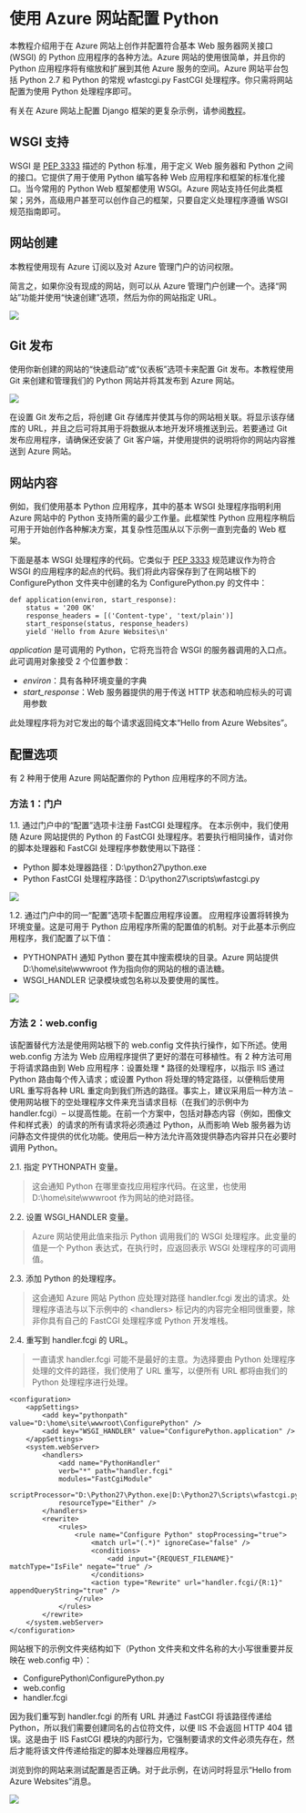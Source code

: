 <properties linkid="develop-python-tutorials-web-sites-configuration" urlDisplayName="Configuring Python with Azure Web Sites" pageTitle="Configuring Python with Azure Web Sites" metaKeywords="" description="This tutorial describes options for authoring and configuring a basic Web server Gateway Interface (WSGI) compliant Python application on Azure Web Sites." metaCanonical="" services="web-sites" documentationCenter="Python" title="Configuring Python with Azure Web Sites" authors="" solutions="" manager="" editor="" />
<tags ms.service="web-sites"
    ms.date="02/09/2015"
    wacn.date="04/11/2015"
    />

# 使用 Azure 网站配置 Python

本教程介绍用于在 Azure 网站上创作并配置符合基本 Web 服务器网关接口 (WSGI) 的 Python 应用程序的各种方法。Azure 网站的使用很简单，并且你的 Python 应用程序将有缩放和扩展到其他 Azure 服务的空间。Azure 网站平台包括 Python 2.7 和 Python 的常规 wfastcgi.py FastCGI 处理程序。你只需将网站配置为使用 Python 处理程序即可。

有关在 Azure 网站上配置 Django 框架的更复杂示例，请参阅[教程](/documentation/articles/web-sites-python-create-deploy-django-app)。

## WSGI 支持

WSGI 是 [PEP 3333][PEP 3333] 描述的 Python 标准，用于定义 Web 服务器和 Python 之间的接口。它提供了用于使用 Python 编写各种 Web 应用程序和框架的标准化接口。当今常用的 Python Web 框架都使用 WSGI。Azure 网站支持任何此类框架；另外，高级用户甚至可以创作自己的框架，只要自定义处理程序遵循 WSGI 规范指南即可。

## 网站创建

本教程使用现有 Azure 订阅以及对 Azure 管理门户的访问权限。  

简言之，如果你没有现成的网站，则可以从 Azure 管理门户创建一个。选择“网站”功能并使用“快速创建”选项，然后为你的网站指定 URL。

![][0]

## Git 发布

使用你新创建的网站的“快速启动”或“仪表板”选项卡来配置 Git 发布。本教程使用 Git 来创建和管理我们的 Python 网站并将其发布到 Azure 网站。

![][2]

在设置 Git 发布之后，将创建 Git 存储库并使其与你的网站相关联。将显示该存储库的 URL，并且之后可将其用于将数据从本地开发环境推送到云。若要通过 Git 发布应用程序，请确保还安装了 Git 客户端，并使用提供的说明将你的网站内容推送到 Azure 网站。

## 网站内容

例如，我们使用基本 Python 应用程序，其中的基本 WSGI 处理程序指明利用 Azure 网站中的 Python 支持所需的最少工作量。此框架性 Python 应用程序稍后可用于开始创作各种解决方案，其复杂性范围从以下示例一直到完备的 Web 框架。

下面是基本 WSGI 处理程序的代码。它类似于 [PEP 3333][PEP 3333] 规范建议作为符合 WSGI 的应用程序的起点的代码。我们将此内容保存到了在网站根下的 ConfigurePython 文件夹中创建的名为 ConfigurePython.py 的文件中：

    def application(environ, start_response):
        status = '200 OK'
        response_headers = [('Content-type', 'text/plain')]
        start_response(status, response_headers)
        yield 'Hello from Azure Websites\n'

*application* 是可调用的 Python，它将充当符合 WSGI 的服务器调用的入口点。此可调用对象接受 2 个位置参数：

-   *environ*：具有各种环境变量的字典
-   *start\_response*：Web 服务器提供的用于传送 HTTP 状态和响应标头的可调用参数

此处理程序将为对它发出的每个请求返回纯文本“Hello from Azure Websites”。

## 配置选项

有 2 种用于使用 Azure 网站配置你的 Python 应用程序的不同方法。

### 方法 1：门户

1.1. 通过门户中的“配置”选项卡注册 FastCGI 处理程序。
在本示例中，我们使用随 Azure 网站提供的 Python 的 FastCGI 处理程序。若要执行相同操作，请对你的脚本处理器和 FastCGI 处理程序参数使用以下路径：

-   Python 脚本处理器路径：D:&#92;python27&#92;python.exe
-   Python FastCGI 处理程序路径：D:&#92;python27&#92;scripts&#92;wfastcgi.py

![][3]

1.2. 通过门户中的同一“配置”选项卡配置应用程序设置。
应用程序设置将转换为环境变量。这是可用于 Python 应用程序所需的配置值的机制。对于此基本示例应用程序，我们配置了以下值：

-   PYTHONPATH 通知 Python 要在其中搜索模块的目录。Azure 网站提供 D:&#92;home&#92;site&#92;wwwroot 作为指向你的网站的根的语法糖。
-   WSGI\_HANDLER 记录模块或包名称以及要使用的属性。

![][4]

### 方法 2：web.config

该配置替代方法是使用网站根下的 web.config 文件执行操作，如下所述。使用 web.config 方法为 Web 应用程序提供了更好的潜在可移植性。有 2 种方法可用于将请求路由到 Web 应用程序：设置处理 \* 路径的处理程序，以指示 IIS 通过 Python 路由每个传入请求；或设置 Python 将处理的特定路径，以便稍后使用 URL 重写将各种 URL 重定向到我们所选的路径。事实上，建议采用后一种方法 – 使用网站根下的空处理程序文件来充当请求目标（在我们的示例中为 handler.fcgi）– 以提高性能。在前一个方案中，包括对静态内容（例如，图像文件和样式表）的请求的所有请求将必须通过 Python，从而影响 Web 服务器为访问静态文件提供的优化功能。使用后一种方法允许高效提供静态内容并只在必要时调用 Python。

2.1. 指定 PYTHONPATH 变量。

> 这会通知 Python 在哪里查找应用程序代码。在这里，也使用 D:&#92;home&#92;site&#92;wwwroot 作为网站的绝对路径。

2.2. 设置 WSGI\_HANDLER 变量。

> Azure 网站使用此值来指示 Python 调用我们的 WSGI 处理程序。此变量的值是一个 Python 表达式，在执行时，应返回表示 WSGI 处理程序的可调用值。

2.3. 添加 Python 的处理程序。

> 这会通知 Azure 网站 Python 应处理对路径 handler.fcgi 发出的请求。处理程序语法与以下示例中的 &lt;handlers&gt; 标记内的内容完全相同很重要，除非你具有自己的 FastCGI 处理程序或 Python 开发堆栈。

2.4. 重写到 handler.fcgi 的 URL。

> 一直请求 handler.fcgi 可能不是最好的主意。为选择要由 Python 处理程序处理的文件的路径，我们使用了 URL 重写，以便所有 URL 都将由我们的 Python 处理程序进行处理。

    <configuration>
        <appSettings>
            <add key="pythonpath" value="D:\home\site\wwwroot\ConfigurePython" />
            <add key="WSGI_HANDLER" value="ConfigurePython.application" />
        </appSettings>
        <system.webServer>
            <handlers>
                <add name="PythonHandler" 
                verb="*" path="handler.fcgi" 
                modules="FastCgiModule" 
                scriptProcessor="D:\Python27\Python.exe|D:\Python27\Scripts\wfastcgi.py" 
                resourceType="Either" />
            </handlers>
            <rewrite>
                <rules>
                    <rule name="Configure Python" stopProcessing="true">
                        <match url="(.*)" ignoreCase="false" />
                        <conditions>
                            <add input="{REQUEST_FILENAME}" matchType="IsFile" negate="true" />
                        </conditions>
                        <action type="Rewrite" url="handler.fcgi/{R:1}" appendQueryString="true" />
                    </rule>
                </rules>
            </rewrite>
        </system.webServer>
    </configuration> 

网站根下的示例文件夹结构如下（Python 文件夹和文件名称的大小写很重要并反映在 web.config 中）：

-   ConfigurePython&#92;ConfigurePython.py
-   web.config
-   handler.fcgi

因为我们重写到 handler.fcgi 的所有 URL 并通过 FastCGI 将该路径传递给 Python，所以我们需要创建同名的占位符文件，以便 IIS 不会返回 HTTP 404 错误。这是由于 IIS FastCGI 模块的内部行为，它强制要请求的文件必须先存在，然后才能将该文件传递给指定的脚本处理器应用程序。

浏览到你的网站来测试配置是否正确。对于此示例，在访问时将显示“Hello from Azure Websites”消息。

![][5]

  [PEP 3333]: http://www.python.org/dev/peps/pep-3333/
  [0]: ./media/web-sites-python-configure/configure-python-create-website.png
  [2]: ./media/web-sites-python-configure/configure-python-git.png
  [3]: ./media/web-sites-python-configure/configure-python-handler-mapping.png
  [4]: ./media/web-sites-python-configure/configure-python-app-settings.png
  [5]: ./media/web-sites-python-configure/configure-python-result.png
